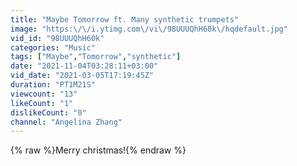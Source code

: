 ```yaml
---
title: "Maybe Tomorrow ft. Many synthetic trumpets"
image: "https:\/\/i.ytimg.com\/vi\/98UUUQhH60k\/hqdefault.jpg"
vid_id: "98UUUQhH60k"
categories: "Music"
tags: ["Maybe","Tomorrow","synthetic"]
date: "2021-11-04T03:28:11+03:00"
vid_date: "2021-03-05T17:19:45Z"
duration: "PT1M21S"
viewcount: "13"
likeCount: "1"
dislikeCount: "0"
channel: "Angelina Zhang"
---
```

{% raw %}Merry christmas!{% endraw %}
